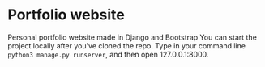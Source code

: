 # Portfolio website
Personal portfolio website made in Django and Bootstrap
You can start the project locally after you've cloned the repo.
Type in your command line `python3 manage.py runserver`, and then open 127.0.0.1:8000.
